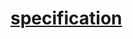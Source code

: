 # [specification](https://github.com/LukaPavlovicGit/MAD/blob/main/RafTrading/RafTrading_specification.pdf)

